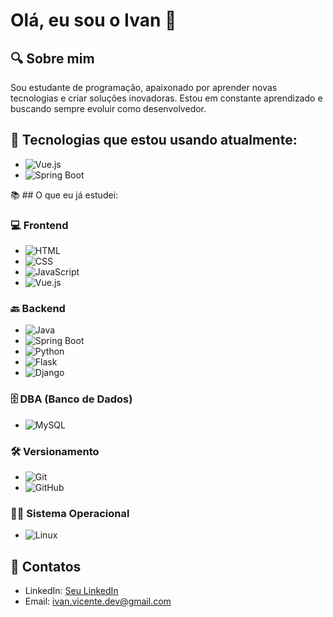 

# Olá, eu sou o Ivan 👋



## 🔍 Sobre mim
Sou estudante de programação, apaixonado por aprender novas tecnologias e criar soluções inovadoras. Estou em constante aprendizado e buscando sempre evoluir como desenvolvedor.

## 📖 Tecnologias que estou usando atualmente:
- ![Vue.js](https://img.shields.io/badge/-Vue.js-4FC08D?logo=vue.js&logoColor=white)
- ![Spring Boot](https://img.shields.io/badge/-Spring%20Boot-6DB33F?logo=spring&logoColor=white)


📚 ## O que eu já estudei:

### 💻 Frontend

- ![HTML](https://img.shields.io/badge/-HTML-orange)
- ![CSS](https://img.shields.io/badge/-CSS-blue?logo=css3&logoColor=white)
- ![JavaScript](https://img.shields.io/badge/-JavaScript-yellow?logo=javascript&logoColor=white)
- ![Vue.js](https://img.shields.io/badge/-Vue.js-4FC08D?logo=vue.js&logoColor=white)

### 🔙 Backend

- ![Java](https://img.shields.io/badge/-Java-orange?logo=java&logoColor=white)
- ![Spring Boot](https://img.shields.io/badge/-Spring%20Boot-6DB33F?logo=spring&logoColor=white)
- ![Python](https://img.shields.io/badge/-Python-blue?logo=python&logoColor=white)
- ![Flask](https://img.shields.io/badge/-Flask-black?logo=flask&logoColor=white)
- ![Django](https://img.shields.io/badge/-Django-092E20?logo=django&logoColor=white)

### 🗄️ DBA (Banco de Dados)

- ![MySQL](https://img.shields.io/badge/-MySQL-4479A1?logo=mysql&logoColor=white)

### 🛠️ Versionamento

- ![Git](https://img.shields.io/badge/-Git-F05032?logo=git&logoColor=white)
- ![GitHub](https://img.shields.io/badge/-GitHub-181717?logo=github&logoColor=white)

### 🧑‍💻 Sistema Operacional

- ![Linux](https://img.shields.io/badge/-Linux-FCC624?logo=linux&logoColor=black)

## 📍 Contatos

- LinkedIn: [Seu LinkedIn](https://www.linkedin.com)
- Email: ivan.vicente.dev@gmail.com
